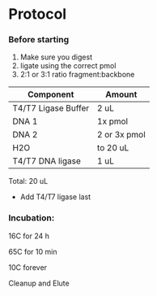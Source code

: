# Protocol 

### Before starting 
1. Make sure you digest 
2. ligate using the correct pmol 
3. 2:1 or 3:1 ratio fragment:backbone


| Component | Amount | 
| ---- | ---- | 
| T4/T7 Ligase Buffer | 2 uL  | 
| DNA 1  | 1x pmol | 
| DNA 2  | 2 or 3x pmol | 
| H2O | to 20 uL  | 
| T4/T7 DNA ligase | 1 uL | 

Total: 20 uL 

- Add T4/T7 ligase last 

### Incubation:  

16C for 24 h 

65C for 10 min 

10C forever 

Cleanup and Elute 

 
